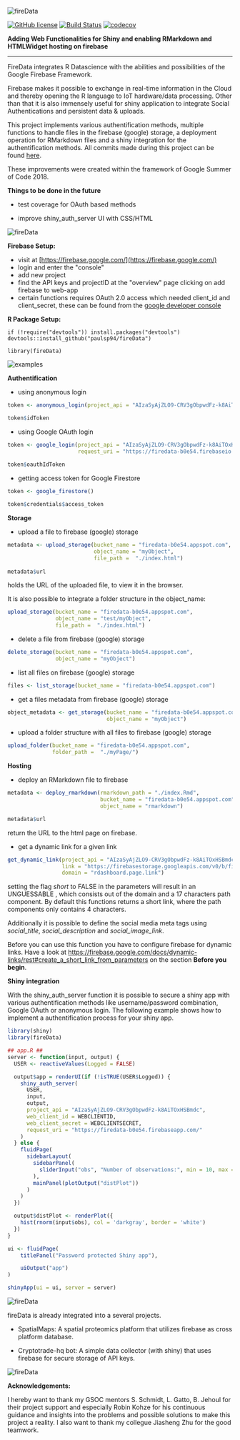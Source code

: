 ![fireData](http://frapbot.kohze.com/fireData/topImage6.jpg)

[![GitHub license](https://img.shields.io/badge/license-MIT-blue.svg)](https://raw.githubusercontent.com/paulsp94/fireData/master/LICENSE.txt)
[![Build Status](https://travis-ci.org/Kohze/fireData.svg?branch=master)](https://travis-ci.org/paulsp94/fireData)
[![codecov](https://codecov.io/gh/Kohze/fireData/branch/master/graph/badge.svg)](https://codecov.io/gh/paulsp94/fireData)

**Adding Web Functionalities for Shiny and enabling RMarkdown and HTMLWidget hosting on firebase**

--- 

FireData integrates R Datascience with the abilities and possibilities of the Google Firebase Framework.

Firebase makes it possible to exchange in real-time information in the Cloud and thereby opening the R language to IoT hardware/data processing. Other than that it is also immensely useful for shiny application to integrate Social Authentications and persistent data & uploads.

This project implements various authentification methods, multiple functions to handle files in the firebase (google) storage, a deployment operation for RMarkdown files and a shiny integration for the authentification methods. All commits made during this project can be found [here](https://github.com/paulsp94/fireData/commits?author=paulsp94).

These improvements were created within the framework of Google Summer of Code 2018. 

**Things to be done in the future**

- test coverage for OAuth based methods

- improve shiny_auth_server UI with CSS/HTML

![fireData](http://frapbot.kohze.com/fireData/setup2.jpg)

**Firebase Setup:**
- visit at [https://firebase.google.com/](https://firebase.google.com/)
- login and enter the "console"
- add new project
- find the API keys and projectID at the "overview" page clicking on add firebase to web-app
- certain functions requires OAuth 2.0 access which needed client_id and client_secret, these can be found from the [google developer console](https://console.developers.google.com/apis/credentials)

**R Package Setup:**

```
if (!require("devtools")) install.packages("devtools")
devtools::install_github("paulsp94/fireData")

library(fireData)
```

![examples](http://frapbot.kohze.com/fireData/examples2.jpg)

**Authentification**

- using anonymous login

```r
token <- anonymous_login(project_api = "AIzaSyAjZLO9-CRV3gObpwdFz-k8AiTOxHSBmdc")

token$idToken
```

- using Google OAuth login

```r
token <- google_login(project_api = "AIzaSyAjZLO9-CRV3gObpwdFz-k8AiTOxHSBmdc", 
                      request_uri = "https://firedata-b0e54.firebaseio.com/")
                      
token$oauthIdToken
```

- getting access token for Google Firestore

```r
token <- google_firestore()

token$credentials$access_token
```

**Storage**

- upload a file to firebase (google) storage

```r
metadata <- upload_storage(bucket_name = "firedata-b0e54.appspot.com",
                           object_name = "myObject", 
                           file_path =  "./index.html")
                           
metadata$url
```

holds the URL of the uploaded file, to view it in the browser.

It is also possible to integrate a folder structure in the object_name:

```r
upload_storage(bucket_name = "firedata-b0e54.appspot.com",
               object_name = "test/myObject", 
               file_path =  "./index.html")
```

- delete a file from firebase (google) storage

```r
delete_storage(bucket_name = "firedata-b0e54.appspot.com",
               object_name = "myObject")
```

- list all files on firebase (google) storage

```r
files <- list_storage(bucket_name = "firedata-b0e54.appspot.com")
```

- get a files metadata from firebase (google) storage

```r
object_metadata <- get_storage(bucket_name = "firedata-b0e54.appspot.com",
                               object_name = "myObject")
```

- upload a folder structure with all files to firebase (google) storage

```r
upload_folder(bucket_name = "firedata-b0e54.appspot.com",
              folder_path =  "./myPage/")
```

**Hosting**

- deploy an RMarkdown file to firebase

```r
metadata <- deploy_rmarkdown(rmarkdown_path = "./index.Rmd",
                             bucket_name = "firedata-b0e54.appspot.com",
                             object_name = "rmarkdown")

metadata$url
```

return the URL to the html page on firebase.

- get a dynamic link for a given link

```r
get_dynamic_link(project_api = "AIzaSyAjZLO9-CRV3gObpwdFz-k8AiTOxHSBmdc", 
                 link = "https://firebasestorage.googleapis.com/v0/b/fir-abf00.appspot.com/o/interactive?alt=media&token=74c8f4cf-6299-4d92-9179-e778f0c40b1b", 
                 domain = "rdashboard.page.link")
```

setting the flag *short* to FALSE in the parameters will result in an UNGUESSABLE , which consists out of the domain and a 17 characters path component. By default this functions returns a short link, where the path components only contains 4 characters.

Additionally it is possible to define the social media meta tags using *social_title*, *social_description* and *social_image_link*.

Before you can use this function you have to configure firebase for dynamic links. Have a look at https://firebase.google.com/docs/dynamic-links/rest#create_a_short_link_from_parameters on the section **Before you begin**.

**Shiny integration**

With the shiny_auth_server function it is possible to secure a shiny app with various authentification methods like username/password combination, Google OAuth or anonymous login. The following example shows how to implement a authentification process for your shiny app.

```r  
library(shiny)
library(fireData)

## app.R ##
server <- function(input, output) {
  USER <- reactiveValues(Logged = FALSE)

  output$app = renderUI(if (!isTRUE(USER$Logged)) {
    shiny_auth_server(
      USER,
      input,
      output,
      project_api = "AIzaSyAjZLO9-CRV3gObpwdFz-k8AiTOxHSBmdc",
      web_client_id = WEBCLIENTID,
      web_client_secret = WEBCLIENTSECRET,
      request_uri = "https://firedata-b0e54.firebaseapp.com/"
    )
  } else {
    fluidPage(
      sidebarLayout(
        sidebarPanel(
          sliderInput("obs", "Number of observations:", min = 10, max = 500, value = 100)
        ),
        mainPanel(plotOutput("distPlot"))
      )
    )
  })

  output$distPlot <- renderPlot({
    hist(rnorm(input$obs), col = 'darkgray', border = 'white')
  })
}

ui <- fluidPage(
    titlePanel("Password protected Shiny app"),

    uiOutput("app")
)

shinyApp(ui = ui, server = server)
```

![fireData](http://frapbot.kohze.com/fireData/related2.jpg)

fireData is already integrated into a several projects. 

- SpatialMaps: A spatial proteomics platform that utilizes firebase as cross platform database.

- Cryptotrade-hq bot: A simple data collector (with shiny) that uses firebase for secure storage of API keys.


![fireData](http://frapbot.kohze.com/fireData/development2.jpg)

**Acknowledgements:**

I hereby want to thank my GSOC mentors S. Schmidt, L. Gatto, B. Jehoul for their project support and especially Robin Kohze for his continuous guidance and insights into the problems and possible solutions to make this project a reality. I also want to thank my collegue Jiasheng Zhu for the good teamwork. 
